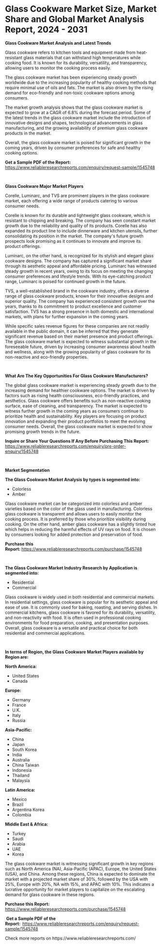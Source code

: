 <p><h1>Glass Cookware Market Size, Market Share and Global Market Analysis Report, 2024 - 2031</h1></p><p><strong>Glass Cookware Market Analysis and Latest Trends</strong></p>
<p><p>Glass cookware refers to kitchen tools and equipment made from heat-resistant glass materials that can withstand high temperatures while cooking food. It is known for its durability, versatility, and transparency, allowing users to monitor the cooking process easily.</p><p>The glass cookware market has been experiencing steady growth worldwide due to the increasing popularity of healthy cooking methods that require minimal use of oils and fats. The market is also driven by the rising demand for eco-friendly and non-toxic cookware options among consumers.</p><p>The market growth analysis shows that the glass cookware market is expected to grow at a CAGR of 6.8% during the forecast period. Some of the latest trends in the glass cookware market include the introduction of innovative designs and shapes, technological advancements in glass manufacturing, and the growing availability of premium glass cookware products in the market.</p><p>Overall, the glass cookware market is poised for significant growth in the coming years, driven by consumer preferences for safe and healthy cooking options.</p></p>
<p><strong>Get a Sample PDF of the Report:&nbsp;</strong> <a href="https://www.reliableresearchreports.com/enquiry/request-sample/1545748">https://www.reliableresearchreports.com/enquiry/request-sample/1545748</a></p>
<p>&nbsp;</p>
<p><strong>Glass Cookware Major Market Players</strong></p>
<p><p>Corelle, Luminarc, and TVS are prominent players in the glass cookware market, each offering a wide range of products catering to various consumer needs.</p><p>Corelle is known for its durable and lightweight glass cookware, which is resistant to chipping and breaking. The company has seen constant market growth due to the reliability and quality of its products. Corelle has also expanded its product line to include dinnerware and kitchen utensils, further consolidating its position in the market. The company's future growth prospects look promising as it continues to innovate and improve its product offerings.</p><p>Luminarc, on the other hand, is recognized for its stylish and elegant glass cookware designs. The company has captured a significant market share through its aesthetic appeal and affordable pricing. Luminarc has witnessed steady growth in recent years, owing to its focus on meeting the changing consumer preferences and lifestyle trends. With its eye-catching product range, Luminarc is poised for continued growth in the future.</p><p>TVS, a well-established brand in the cookware industry, offers a diverse range of glass cookware products, known for their innovative designs and superior quality. The company has experienced consistent growth over the years, thanks to its commitment to product excellence and customer satisfaction. TVS has a strong presence in both domestic and international markets, with plans for further expansion in the coming years.</p><p>While specific sales revenue figures for these companies are not readily available in the public domain, it can be inferred that they generate significant revenue based on their market presence and product offerings. The glass cookware market is expected to witness substantial growth in the foreseeable future, driven by increasing consumer awareness about health and wellness, along with the growing popularity of glass cookware for its non-reactive and eco-friendly properties.</p></p>
<p>&nbsp;</p>
<p><strong>What Are The Key Opportunities For Glass Cookware Manufacturers?</strong></p>
<p><p>The global glass cookware market is experiencing steady growth due to the increasing demand for healthier cookware options. The market is driven by factors such as rising health consciousness, eco-friendly practices, and aesthetics. Glass cookware offers benefits such as non-reactive cooking surface, ease of cleaning, and transparency. The market is expected to witness further growth in the coming years as consumers continue to prioritize health and sustainability. Key players are focusing on product innovation and expanding their product portfolios to meet the evolving consumer needs. Overall, the glass cookware market is expected to show promising growth trends in the future.</p></p>
<p><strong>Inquire or Share Your Questions If Any Before Purchasing This Report:</strong> <a href="https://www.reliableresearchreports.com/enquiry/pre-order-enquiry/1545748">https://www.reliableresearchreports.com/enquiry/pre-order-enquiry/1545748</a></p>
<p>&nbsp;</p>
<p><strong>Market Segmentation</strong></p>
<p><strong>The Glass Cookware Market Analysis by types is segmented into:</strong></p>
<p><ul><li>Colorless</li><li>Amber</li></ul></p>
<p><p>Glass cookware market can be categorized into colorless and amber varieties based on the color of the glass used in manufacturing. Colorless glass cookware is transparent and allows users to easily monitor the cooking process. It is preferred by those who prioritize visibility during cooking. On the other hand, amber glass cookware has a slightly tinted hue which helps in reducing the harmful effects of UV rays on food. It is chosen by consumers looking for added protection and preservation of food.</p></p>
<p><strong>Purchase this Report:&nbsp;</strong><a href="https://www.reliableresearchreports.com/purchase/1545748">https://www.reliableresearchreports.com/purchase/1545748</a></p>
<p>&nbsp;</p>
<p><strong>The Glass Cookware Market Industry Research by Application is segmented into:</strong></p>
<p><ul><li>Residential</li><li>Commercial</li></ul></p>
<p><p>Glass cookware is widely used in both residential and commercial markets. In residential settings, glass cookware is popular for its aesthetic appeal and ease of use. It is commonly used for baking, roasting, and serving dishes. In commercial kitchens, glass cookware is favored for its durability, versatility, and non-reactivity with food. It is often used in professional cooking environments for food preparation, cooking, and presentation purposes. Overall, glass cookware is a versatile and practical choice for both residential and commercial applications.</p></p>
<p>&nbsp;</p>
<p><strong>In terms of Region, the Glass Cookware Market Players available by Region are:</strong></p>
<p>
    <p> <strong> North America: </strong>
        <ul>
            <li>United States</li>
            <li>Canada</li>
        </ul>
        </p> 
    <p> <strong> Europe: </strong>
        <ul>
            <li>Germany</li>
            <li>France</li>
            <li>U.K.</li>
            <li>Italy</li>
            <li>Russia</li>
        </ul>
        </p> 
    <p> <strong> Asia-Pacific: </strong>
        <ul>
            <li>China</li>
            <li>Japan</li>
            <li>South Korea</li>
            <li>India</li>
            <li>Australia</li>
            <li>China Taiwan</li>
            <li>Indonesia</li>
            <li>Thailand</li>
            <li>Malaysia</li>
        </ul>
        </p> 
    <p> <strong> Latin America: </strong>
        <ul>
            <li>Mexico</li>
            <li>Brazil</li>
            <li>Argentina Korea</li>
            <li>Colombia</li>
        </ul>
        </p> 
    <p> <strong> Middle East & Africa: </strong>
        <ul>
            <li>Turkey</li>
            <li>Saudi</li>
            <li>Arabia</li>
            <li>UAE</li>
            <li>Korea</li>
        </ul>
    </p>
    </p>
<p><p>The glass cookware market is witnessing significant growth in key regions such as North America (NA), Asia-Pacific (APAC), Europe, the United States (USA), and China. Among these regions, China is expected to dominate the market with a projected market share of 30%, followed by the USA with 25%, Europe with 20%, NA with 15%, and APAC with 10%. This indicates a lucrative opportunity for market players to capitalize on the escalating demand for glass cookware in these regions.</p></p>
<p><strong>Purchase this Report: </strong><a href="https://www.reliableresearchreports.com/purchase/1545748">https://www.reliableresearchreports.com/purchase/1545748</a></p>
<p>&nbsp;<strong>Get a Sample PDF of the Report:&nbsp;&nbsp;</strong><a href="https://www.reliableresearchreports.com/enquiry/request-sample/1545748">https://www.reliableresearchreports.com/enquiry/request-sample/1545748</a></p>
<p><strong></strong></p>
<p>Check more reports on https://www.reliableresearchreports.com/</p>
